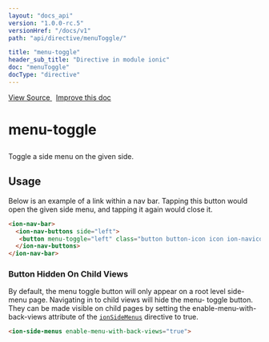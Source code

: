 ```yaml
---
layout: "docs_api"
version: "1.0.0-rc.5"
versionHref: "/docs/v1"
path: "api/directive/menuToggle/"

title: "menu-toggle"
header_sub_title: "Directive in module ionic"
doc: "menuToggle"
docType: "directive"
---
```


<div class="improve-docs">
  <a href='http://github.com/driftyco/ionic/tree/1.x/js/angular/directive/menuToggle.js#L1'>
    View Source
  </a>
  &nbsp;
  <a href='http://github.com/driftyco/ionic/edit/master/js/angular/directive/menuToggle.js#L1'>
    Improve this doc
  </a>
</div>




<h1 class="api-title">

  menu-toggle



</h1>





Toggle a side menu on the given side.








  
<h2 id="usage">Usage</h2>
  
Below is an example of a link within a nav bar. Tapping this button
would open the given side menu, and tapping it again would close it.

```html
<ion-nav-bar>
  <ion-nav-buttons side="left">
   <button menu-toggle="left" class="button button-icon icon ion-navicon"></button>
  </ion-nav-buttons>
</ion-nav-bar>
```

### Button Hidden On Child Views
By default, the menu toggle button will only appear on a root
level side-menu page. Navigating in to child views will hide the menu-
toggle button. They can be made visible on child pages by setting the
enable-menu-with-back-views attribute of the <a href="/docs/api/directive/ionSideMenus/"><code>ionSideMenus</code></a>
directive to true.

```html
<ion-side-menus enable-menu-with-back-views="true">
```
  
  

  





